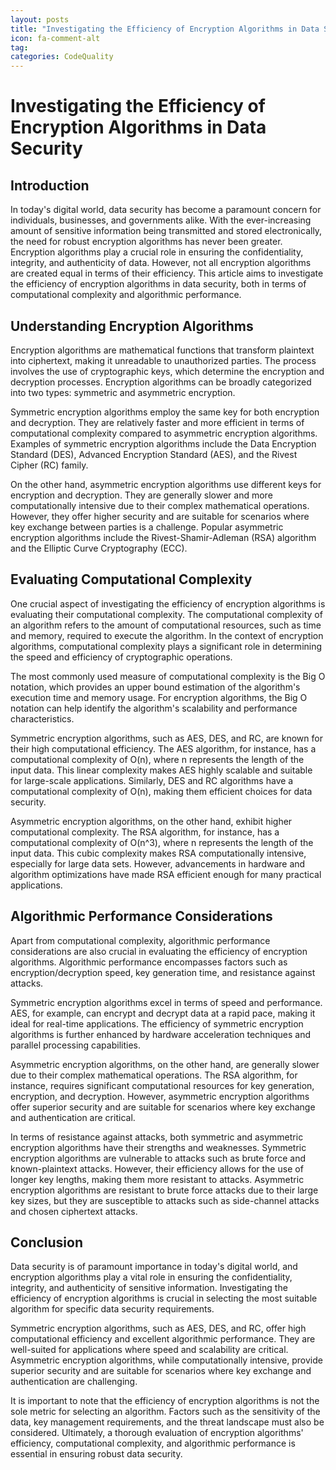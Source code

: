 ```yaml
---
layout: posts
title: "Investigating the Efficiency of Encryption Algorithms in Data Security"
icon: fa-comment-alt
tag:      
categories: CodeQuality
---
```



# Investigating the Efficiency of Encryption Algorithms in Data Security

## Introduction

In today's digital world, data security has become a paramount concern for individuals, businesses, and governments alike. With the ever-increasing amount of sensitive information being transmitted and stored electronically, the need for robust encryption algorithms has never been greater. Encryption algorithms play a crucial role in ensuring the confidentiality, integrity, and authenticity of data. However, not all encryption algorithms are created equal in terms of their efficiency. This article aims to investigate the efficiency of encryption algorithms in data security, both in terms of computational complexity and algorithmic performance.

## Understanding Encryption Algorithms

Encryption algorithms are mathematical functions that transform plaintext into ciphertext, making it unreadable to unauthorized parties. The process involves the use of cryptographic keys, which determine the encryption and decryption processes. Encryption algorithms can be broadly categorized into two types: symmetric and asymmetric encryption.

Symmetric encryption algorithms employ the same key for both encryption and decryption. They are relatively faster and more efficient in terms of computational complexity compared to asymmetric encryption algorithms. Examples of symmetric encryption algorithms include the Data Encryption Standard (DES), Advanced Encryption Standard (AES), and the Rivest Cipher (RC) family.

On the other hand, asymmetric encryption algorithms use different keys for encryption and decryption. They are generally slower and more computationally intensive due to their complex mathematical operations. However, they offer higher security and are suitable for scenarios where key exchange between parties is a challenge. Popular asymmetric encryption algorithms include the Rivest-Shamir-Adleman (RSA) algorithm and the Elliptic Curve Cryptography (ECC).

## Evaluating Computational Complexity

One crucial aspect of investigating the efficiency of encryption algorithms is evaluating their computational complexity. The computational complexity of an algorithm refers to the amount of computational resources, such as time and memory, required to execute the algorithm. In the context of encryption algorithms, computational complexity plays a significant role in determining the speed and efficiency of cryptographic operations.

The most commonly used measure of computational complexity is the Big O notation, which provides an upper bound estimation of the algorithm's execution time and memory usage. For encryption algorithms, the Big O notation can help identify the algorithm's scalability and performance characteristics.

Symmetric encryption algorithms, such as AES, DES, and RC, are known for their high computational efficiency. The AES algorithm, for instance, has a computational complexity of O(n), where n represents the length of the input data. This linear complexity makes AES highly scalable and suitable for large-scale applications. Similarly, DES and RC algorithms have a computational complexity of O(n), making them efficient choices for data security.

Asymmetric encryption algorithms, on the other hand, exhibit higher computational complexity. The RSA algorithm, for instance, has a computational complexity of O(n^3), where n represents the length of the input data. This cubic complexity makes RSA computationally intensive, especially for large data sets. However, advancements in hardware and algorithm optimizations have made RSA efficient enough for many practical applications.

## Algorithmic Performance Considerations

Apart from computational complexity, algorithmic performance considerations are also crucial in evaluating the efficiency of encryption algorithms. Algorithmic performance encompasses factors such as encryption/decryption speed, key generation time, and resistance against attacks.

Symmetric encryption algorithms excel in terms of speed and performance. AES, for example, can encrypt and decrypt data at a rapid pace, making it ideal for real-time applications. The efficiency of symmetric encryption algorithms is further enhanced by hardware acceleration techniques and parallel processing capabilities.

Asymmetric encryption algorithms, on the other hand, are generally slower due to their complex mathematical operations. The RSA algorithm, for instance, requires significant computational resources for key generation, encryption, and decryption. However, asymmetric encryption algorithms offer superior security and are suitable for scenarios where key exchange and authentication are critical.

In terms of resistance against attacks, both symmetric and asymmetric encryption algorithms have their strengths and weaknesses. Symmetric encryption algorithms are vulnerable to attacks such as brute force and known-plaintext attacks. However, their efficiency allows for the use of longer key lengths, making them more resistant to attacks. Asymmetric encryption algorithms are resistant to brute force attacks due to their large key sizes, but they are susceptible to attacks such as side-channel attacks and chosen ciphertext attacks.

## Conclusion

Data security is of paramount importance in today's digital world, and encryption algorithms play a vital role in ensuring the confidentiality, integrity, and authenticity of sensitive information. Investigating the efficiency of encryption algorithms is crucial in selecting the most suitable algorithm for specific data security requirements.

Symmetric encryption algorithms, such as AES, DES, and RC, offer high computational efficiency and excellent algorithmic performance. They are well-suited for applications where speed and scalability are critical. Asymmetric encryption algorithms, while computationally intensive, provide superior security and are suitable for scenarios where key exchange and authentication are challenging.

It is important to note that the efficiency of encryption algorithms is not the sole metric for selecting an algorithm. Factors such as the sensitivity of the data, key management requirements, and the threat landscape must also be considered. Ultimately, a thorough evaluation of encryption algorithms' efficiency, computational complexity, and algorithmic performance is essential in ensuring robust data security.